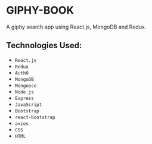 # GIPHY-BOOK

A giphy search app using React.js, MongoDB and Redux.


## Technologies Used:

* `React.js`
* `Redux`
* `Auth0`
* `MongoDB`
* `Mongoose`
* `Node.js`
* `Express`
* `JavaScript`
* `Bootstrap`
* `react-bootstrap`
* `axios`
* `CSS`
* `HTML`
